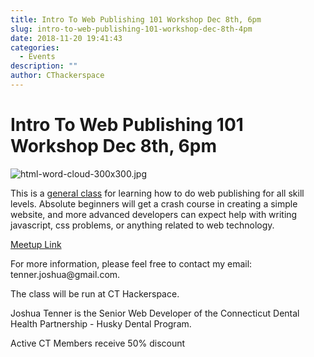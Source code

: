 ```yaml
---
title: Intro To Web Publishing 101 Workshop Dec 8th, 6pm
slug: intro-to-web-publishing-101-workshop-dec-8th-4pm
date: 2018-11-20 19:41:43
categories:
  - Events
description: ""
author: CThackerspace
---
```


# Intro To Web Publishing 101 Workshop Dec 8th, 6pm

![html-word-cloud-300x300.jpg](/uploads/2018/09/html-word-cloud-300x300.jpg)

This is a [general class](https://www.meetup.com/CT-Hackerspace/events/256583175) for learning how to do web publishing for all skill levels. Absolute beginners will get a crash course in creating a simple website, and more advanced developers can expect help with writing javascript, css problems, or anything related to web technology.

[Meetup Link](https://www.meetup.com/CT-Hackerspace/events/256583175)

For more information, please feel free to contact my email: tenner.joshua\@gmail.com.

The class will be run at CT Hackerspace.

Joshua Tenner is the Senior Web Developer of the Connecticut Dental Health Partnership - Husky Dental Program.

Active CT Members receive 50% discount
